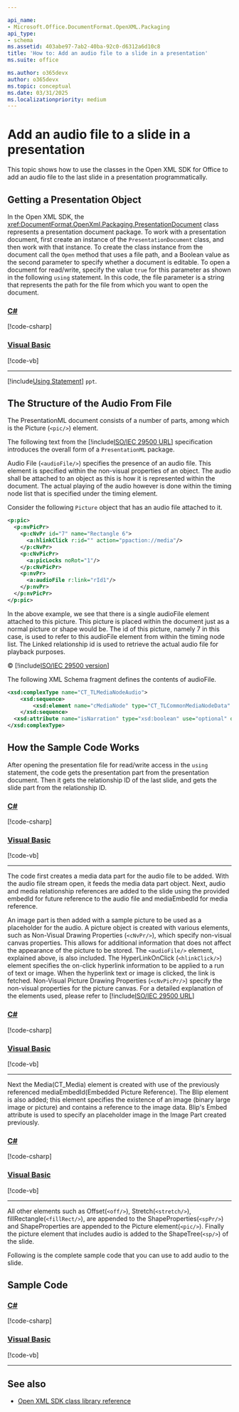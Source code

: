 ```yaml
---

api_name:
- Microsoft.Office.DocumentFormat.OpenXML.Packaging
api_type:
- schema
ms.assetid: 403abe97-7ab2-40ba-92c0-d6312a6d10c8
title: 'How to: Add an audio file to a slide in a presentation'
ms.suite: office

ms.author: o365devx
author: o365devx
ms.topic: conceptual
ms.date: 03/31/2025
ms.localizationpriority: medium
---
```


# Add an audio file to a slide in a presentation

This topic shows how to use the classes in the Open XML SDK for
Office to add an audio file to the last slide in a presentation
programmatically.

## Getting a Presentation Object 

In the Open XML SDK, the <xref:DocumentFormat.OpenXml.Packaging.PresentationDocument>  class represents a presentation document package. To work with a presentation document,
first create an instance of the `PresentationDocument` class, and then work with
that instance. To create the class instance from the document call the
`Open` method that uses a file path, and a
Boolean value as the second parameter to specify whether a document is
editable. To open a document for read/write, specify the value `true` for this parameter as shown in the following
`using` statement. In this code, the file
parameter is a string that represents the path for the file from which
you want to open the document.

### [C#](#tab/cs-1)
[!code-csharp[](../../samples/presentation/add_audio/cs/Program.cs#snippet1)]

### [Visual Basic](#tab/vb-1)
[!code-vb[](../../samples/presentation/add_audio/vb/Program.vb#snippet1)]
***


[!include[Using Statement](../includes/presentation/using-statement.md)] `ppt`.


## The Structure of the Audio From File

The PresentationML document consists of a number of parts, among which is the Picture (`<pic/>`) element.

The following text from the [!include[ISO/IEC 29500 URL](../includes/iso-iec-29500-link.md)] specification introduces the overall form of a `PresentationML` package.

Audio File (`<audioFile/>`) specifies the presence of an audio file. This element is specified within the non-visual properties of an object. The audio shall be attached to an object as this is how it is represented within the document. The actual playing of the audio however is done within the timing node list that is specified under the timing element.

Consider the following ``Picture`` object that has an audio file attached to it.

```xml
<p:pic>  
  <p:nvPicPr>  
    <p:cNvPr id="7" name="Rectangle 6">  
      <a:hlinkClick r:id="" action="ppaction://media"/>  
    </p:cNvPr>  
    <p:cNvPicPr>  
      <a:picLocks noRot="1"/>  
    </p:cNvPicPr>  
    <p:nvPr>  
      <a:audioFile r:link="rId1"/>  
    </p:nvPr>  
  </p:nvPicPr>  
</p:pic>
```

In the above example, we see that there is a single audioFile element attached to this picture. This picture is placed within the document just as a normal picture or shape would be. The id of this picture, namely 7 in this case, is used to refer to this audioFile element from within the timing node list. The Linked relationship id is used to retrieve the actual audio file for playback purposes. 

&copy; [!include[ISO/IEC 29500 version](../includes/iso-iec-29500-version.md)]

The following XML Schema fragment defines the contents of audioFile.

```xml
<xsd:complexType name="CT_TLMediaNodeAudio">
	<xsd:sequence>
		<xsd:element name="cMediaNode" type="CT_TLCommonMediaNodeData" minOccurs="1" maxOccurs="1"/>
	</xsd:sequence>
  <xsd:attribute name="isNarration" type="xsd:boolean" use="optional" default="false"/>
</xsd:complexType>
```

## How the Sample Code Works

After opening the presentation file for read/write access in the `using` statement, the code gets the presentation
part from the presentation document. Then it gets the relationship ID of
the last slide, and gets the slide part from the relationship ID.


### [C#](#tab/cs-2)
[!code-csharp[](../../samples/presentation/add_audio/cs/Program.cs#snippet2)]

### [Visual Basic](#tab/vb-2)
[!code-vb[](../../samples/presentation/add_audio/vb/Program.vb#snippet2)]
***

The code first creates a media data part for the audio file to be added. With the audio file stream open, it feeds the media data part object. Next, audio and media relationship references are added to the slide using the provided embedId for future reference to the audio file and mediaEmbedId for media reference.

An image part is then added with a sample picture to be used as a placeholder for the audio. A picture object is created with various elements, such as Non-Visual Drawing Properties (`<cNvPr/>`), which specify non-visual canvas properties. This allows for additional information that does not affect the appearance of the picture to be stored. The `<audioFile/>` element, explained above, is also included. The HyperLinkOnClick (`<hlinkClick/>`) element specifies the on-click hyperlink information to be applied to a run of text or image. When the hyperlink text or image is clicked, the link is fetched. Non-Visual Picture Drawing Properties (`<cNvPicPr/>`) specify the non-visual properties for the picture canvas. For a detailed explanation of the elements used, please refer to [!include[ISO/IEC 29500 URL](../includes/iso-iec-29500-link.md)]

### [C#](#tab/cs-3)
[!code-csharp[](../../samples/presentation/add_audio/cs/Program.cs#snippet3)]

### [Visual Basic](#tab/vb-3)
[!code-vb[](../../samples/presentation/add_audio/vb/Program.vb#snippet3)]
***

Next the Media(CT_Media) element is created with use of the previously referenced mediaEmbedId(Embedded Picture Reference). The Blip element is also added; this element specifies the existence of an image (binary large image or picture) and contains a reference to the image data. Blip's Embed attribute is used to specify an placeholder image in the Image Part created previously.

### [C#](#tab/cs-4)
[!code-csharp[](../../samples/presentation/add_audio/cs/Program.cs#snippet4)]

### [Visual Basic](#tab/vb-4)
[!code-vb[](../../samples/presentation/add_audio/vb/Program.vb#snippet4)]
***

All other elements such as Offset(`<off/>`), Stretch(`<stretch/>`), fillRectangle(`<fillRect/>`), are appended to the ShapeProperties(`<spPr/>`) and ShapeProperties are appended to the Picture element(`<pic/>`). Finally the picture element that includes audio is added to the ShapeTree(`<sp/>`) of the slide.

Following is the complete sample code that you can use to add audio to the slide.

## Sample Code

### [C#](#tab/cs)
[!code-csharp[](../../samples/presentation/add_audio/cs/Program.cs#snippet0)]

### [Visual Basic](#tab/vb)
[!code-vb[](../../samples/presentation/add_audio/vb/Program.vb#snippet0)]
***

## See also

- [Open XML SDK class library reference](/office/open-xml/open-xml-sdk)
